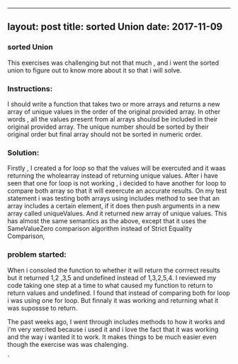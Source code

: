 
---
layout: post
title: sorted Union
date: 2017-11-09
---

### sorted Union
This exercises was challenging but not that much , and i went the sorted union to figure out to 
know more about it so that i will solve.



### Instructions:
I should write a function that takes two or more arrays and returns a new array of unique  values in the order of the
original provided array. In other words , all the values present from al arrays shoulsd be included in their  original provided 
array. The unique number should be sorted  by their original order but final array should not be sorted in numeric order.


### Solution: 
Firstly , I created a for loop so that the values will be exercuted and it waas returning the wholearray instead
of returning unique values. After i have seen that one for loop is not working ,  i decided to have another for loop  to compare both 
array so that it will exeercute an accurate results. On my test statement i was testing both arrays using includes method to 
 see that an array includes a certain element, if it does then push arguments in a new array called uniqueValues.  And it returned 
new  array of unique values. This has almost the same semantics as the above, except that it uses the SameValueZero comparison algorithm
instead of Strict Equality Comparison,


### problem started:
When i  consoled the function to whether it will return the corrrect  results but it returned 1,2 ,3,5 and undefined instead
of 1,3,2,5,4. I reviewed my code taking one step at a time to what caused my function to return to return values
and undefined. I found that instead of comparing both for loop i was using one for loop.  But finnaly it was working 
and returning what it was supossse to return.



The past weeks ago, I went through includes methods to how it works and i'm very xercited because i used it 
and i love the fact that it was working and the way i wanted it to work.  It makes things to be much easier
even though the exercise was was chalenging.



`
